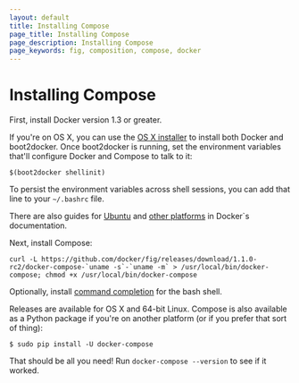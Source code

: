 ```yaml
---
layout: default
title: Installing Compose
page_title: Installing Compose
page_description: Installing Compose
page_keywords: fig, composition, compose, docker
---
```


# Installing Compose

First, install Docker version 1.3 or greater.

If you're on OS X, you can use the [OS X installer](https://docs.docker.com/installation/mac/)
to install both Docker and boot2docker. Once boot2docker is running, set the environment
variables that'll configure Docker and Compose to talk to it:

    $(boot2docker shellinit)

To persist the environment variables across shell sessions, you can add that line
to your `~/.bashrc` file.

There are also guides for [Ubuntu](https://docs.docker.com/installation/ubuntulinux/)
and [other platforms](https://docs.docker.com/installation/) in Docker`s documentation.

Next, install Compose:

    curl -L https://github.com/docker/fig/releases/download/1.1.0-rc2/docker-compose-`uname -s`-`uname -m` > /usr/local/bin/docker-compose; chmod +x /usr/local/bin/docker-compose

Optionally, install [command completion](completion.html) for the bash shell.

Releases are available for OS X and 64-bit Linux. Compose is also available as a Python
package if you're on another platform (or if you prefer that sort of thing):

    $ sudo pip install -U docker-compose

That should be all you need! Run `docker-compose --version` to see if it worked.
